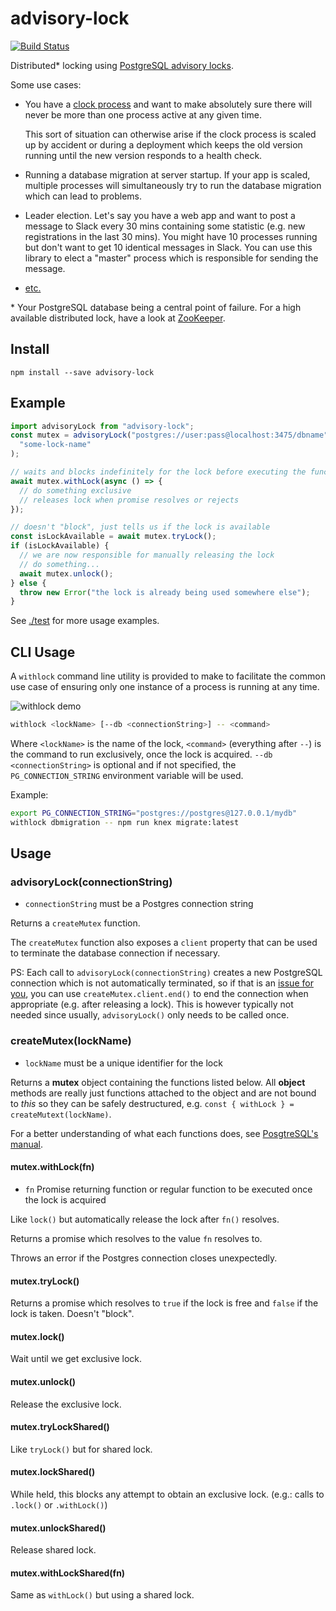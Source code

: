 # advisory-lock

[![Build
Status](https://github.com/olalonde/advisory-lock/actions/workflows/nodejs.yml/badge.svg)](https://github.com/olalonde/advisory-lock/actions/workflows/nodejs.yml)

Distributed\* locking using [PostgreSQL advisory locks](http://www.postgresql.org/docs/current/static/explicit-locking.html#ADVISORY-LOCKS).

Some use cases:

- You have a [clock process](https://devcenter.heroku.com/articles/scheduled-jobs-custom-clock-processes)
  and want to make absolutely sure there will never be more than one
  process active at any given time.

  This sort of situation can otherwise arise if the clock process is
  scaled up by accident or during a deployment which keeps the old
  version running until the new version responds to a health check.

- Running a database migration at server startup. If your app is scaled,
  multiple processes will simultaneously try to run the database
  migration which can lead to problems.

- Leader election. Let's say you have a web app and want to post a
  message to Slack every 30 mins containing some statistic (e.g. new
  registrations in the last 30 mins). You might have 10 processes
  running but don't want to get 10 identical messages in Slack.
  You can use this library to elect a "master" process which
  is responsible for sending the message.

- [etc.](https://www.google.com/?q=distributed+lock#newwindow=1&q=distributed+lock)

\* Your PostgreSQL database being a central point of failure. For
a high available distributed lock, have a look at
[ZooKeeper](https://zookeeper.apache.org).

## Install

```console
npm install --save advisory-lock
```

## Example

```javascript
import advisoryLock from "advisory-lock";
const mutex = advisoryLock("postgres://user:pass@localhost:3475/dbname")(
  "some-lock-name"
);

// waits and blocks indefinitely for the lock before executing the function
await mutex.withLock(async () => {
  // do something exclusive
  // releases lock when promise resolves or rejects
});

// doesn't "block", just tells us if the lock is available
const isLockAvailable = await mutex.tryLock();
if (isLockAvailable) {
  // we are now responsible for manually releasing the lock
  // do something...
  await mutex.unlock();
} else {
  throw new Error("the lock is already being used somewhere else");
}
```

See [./test](./test) for more usage examples.

## CLI Usage

A `withlock` command line utility is provided to make to facilitate the
common use case of ensuring only one instance of a process is running at any
time.

![withlock demo](./withlock-demo.gif)

```bash
withlock <lockName> [--db <connectionString>] -- <command>
```

Where `<lockName>` is the name of the lock, `<command>` (everything after
`--`) is the command to run exclusively, once the lock is acquired.
`--db <connectionString>` is optional and if not specified, the
`PG_CONNECTION_STRING` environment variable will be used.

Example:

```bash
export PG_CONNECTION_STRING="postgres://postgres@127.0.0.1/mydb"
withlock dbmigration -- npm run knex migrate:latest
```

## Usage

### advisoryLock(connectionString)

- `connectionString` must be a Postgres connection string

Returns a `createMutex` function.

The `createMutex` function also exposes a `client` property
that can be used to terminate the database connection if necessary.

PS: Each call to `advisoryLock(connectionString)` creates a new PostgreSQL
connection which is not automatically terminated, so if that is an
[issue for you](https://github.com/olalonde/advisory-lock/issues/1), you
can use `createMutex.client.end()` to end the connection when
appropriate (e.g. after releasing a lock). This is however typically
not needed since usually, `advisoryLock()` only needs to be called once.

### createMutex(lockName)

- `lockName` must be a unique identifier for the lock

Returns a **mutex** object containing the functions listed below. All
**object** methods are really just functions attached to the object and
are not bound to _this_ so they can be safely destructured,
e.g. `const { withLock } = createMutext(lockName)`.

For a better understanding of what each functions does,
see [PosgtreSQL's manual](http://www.postgresql.org/docs/current/static/functions-admin.html#FUNCTIONS-ADVISORY-LOCKS).

#### mutex.withLock(fn)

- `fn` Promise returning function or regular function to be executed once the lock is acquired

Like `lock()` but automatically release the lock after `fn()` resolves.

Returns a promise which resolves to the value `fn` resolves to.

Throws an error if the Postgres connection closes unexpectedly.

#### mutex.tryLock()

Returns a promise which resolves to `true` if the lock is free and
`false` if the lock is taken. Doesn't "block".

#### mutex.lock()

Wait until we get exclusive lock.

#### mutex.unlock()

Release the exclusive lock.

#### mutex.tryLockShared()

Like `tryLock()` but for shared lock.

#### mutex.lockShared()

While held, this blocks any attempt to obtain an exclusive lock. (e.g.: calls to `.lock()` or `.withLock()`)

#### mutex.unlockShared()

Release shared lock.

#### mutex.withLockShared(fn)

Same as `withLock()` but using a shared lock.
